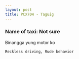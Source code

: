 ```yaml
---
layout: post
title: PCX704 - Taguig
---
```


### Name of taxi: Not sure

Binangga yung motor ko

```Reckless driving, Rude behavior```
